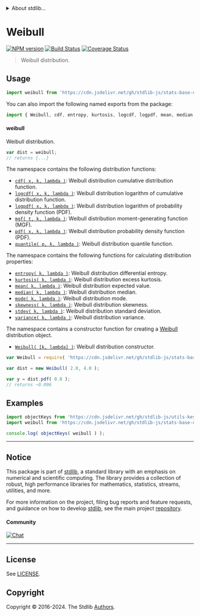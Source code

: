 <!--

@license Apache-2.0

Copyright (c) 2018 The Stdlib Authors.

Licensed under the Apache License, Version 2.0 (the "License");
you may not use this file except in compliance with the License.
You may obtain a copy of the License at

   http://www.apache.org/licenses/LICENSE-2.0

Unless required by applicable law or agreed to in writing, software
distributed under the License is distributed on an "AS IS" BASIS,
WITHOUT WARRANTIES OR CONDITIONS OF ANY KIND, either express or implied.
See the License for the specific language governing permissions and
limitations under the License.

-->


<details>
  <summary>
    About stdlib...
  </summary>
  <p>We believe in a future in which the web is a preferred environment for numerical computation. To help realize this future, we've built stdlib. stdlib is a standard library, with an emphasis on numerical and scientific computation, written in JavaScript (and C) for execution in browsers and in Node.js.</p>
  <p>The library is fully decomposable, being architected in such a way that you can swap out and mix and match APIs and functionality to cater to your exact preferences and use cases.</p>
  <p>When you use stdlib, you can be absolutely certain that you are using the most thorough, rigorous, well-written, studied, documented, tested, measured, and high-quality code out there.</p>
  <p>To join us in bringing numerical computing to the web, get started by checking us out on <a href="https://github.com/stdlib-js/stdlib">GitHub</a>, and please consider <a href="https://opencollective.com/stdlib">financially supporting stdlib</a>. We greatly appreciate your continued support!</p>
</details>

# Weibull

[![NPM version][npm-image]][npm-url] [![Build Status][test-image]][test-url] [![Coverage Status][coverage-image]][coverage-url] <!-- [![dependencies][dependencies-image]][dependencies-url] -->

> Weibull distribution.



<section class="usage">

## Usage

```javascript
import weibull from 'https://cdn.jsdelivr.net/gh/stdlib-js/stats-base-dists-weibull@v0.2.2-deno/mod.js';
```

You can also import the following named exports from the package:

```javascript
import { Weibull, cdf, entropy, kurtosis, logcdf, logpdf, mean, median, mgf, mode, pdf, quantile, skewness, stdev, variance } from 'https://cdn.jsdelivr.net/gh/stdlib-js/stats-base-dists-weibull@v0.2.2-deno/mod.js';
```

#### weibull

Weibull distribution.

```javascript
var dist = weibull;
// returns {...}
```

The namespace contains the following distribution functions:

<!-- <toc pattern="*+(cdf|pdf|mgf|quantile)*"> -->

<div class="namespace-toc">

-   <span class="signature">[`cdf( x, k, lambda )`][@stdlib/stats/base/dists/weibull/cdf]</span><span class="delimiter">: </span><span class="description">Weibull distribution cumulative distribution function.</span>
-   <span class="signature">[`logcdf( x, k, lambda )`][@stdlib/stats/base/dists/weibull/logcdf]</span><span class="delimiter">: </span><span class="description">Weibull distribution logarithm of cumulative distribution function.</span>
-   <span class="signature">[`logpdf( x, k, lambda )`][@stdlib/stats/base/dists/weibull/logpdf]</span><span class="delimiter">: </span><span class="description">Weibull distribution logarithm of probability density function (PDF).</span>
-   <span class="signature">[`mgf( t, k, lambda )`][@stdlib/stats/base/dists/weibull/mgf]</span><span class="delimiter">: </span><span class="description">Weibull distribution moment-generating function (MGF).</span>
-   <span class="signature">[`pdf( x, k, lambda )`][@stdlib/stats/base/dists/weibull/pdf]</span><span class="delimiter">: </span><span class="description">Weibull distribution probability density function (PDF).</span>
-   <span class="signature">[`quantile( p, k, lambda )`][@stdlib/stats/base/dists/weibull/quantile]</span><span class="delimiter">: </span><span class="description">Weibull distribution quantile function.</span>

</div>

<!-- </toc> -->

The namespace contains the following functions for calculating distribution properties:

<!-- <toc pattern="*+(entropy|kurtosis|mean|median|mode|skewness|stdev|variance)*"> -->

<div class="namespace-toc">

-   <span class="signature">[`entropy( k, lambda )`][@stdlib/stats/base/dists/weibull/entropy]</span><span class="delimiter">: </span><span class="description">Weibull distribution differential entropy.</span>
-   <span class="signature">[`kurtosis( k, lambda )`][@stdlib/stats/base/dists/weibull/kurtosis]</span><span class="delimiter">: </span><span class="description">Weibull distribution excess kurtosis.</span>
-   <span class="signature">[`mean( k, lambda )`][@stdlib/stats/base/dists/weibull/mean]</span><span class="delimiter">: </span><span class="description">Weibull distribution expected value.</span>
-   <span class="signature">[`median( k, lambda )`][@stdlib/stats/base/dists/weibull/median]</span><span class="delimiter">: </span><span class="description">Weibull distribution median.</span>
-   <span class="signature">[`mode( k, lambda )`][@stdlib/stats/base/dists/weibull/mode]</span><span class="delimiter">: </span><span class="description">Weibull distribution mode.</span>
-   <span class="signature">[`skewness( k, lambda )`][@stdlib/stats/base/dists/weibull/skewness]</span><span class="delimiter">: </span><span class="description">Weibull distribution skewness.</span>
-   <span class="signature">[`stdev( k, lambda )`][@stdlib/stats/base/dists/weibull/stdev]</span><span class="delimiter">: </span><span class="description">Weibull distribution standard deviation.</span>
-   <span class="signature">[`variance( k, lambda )`][@stdlib/stats/base/dists/weibull/variance]</span><span class="delimiter">: </span><span class="description">Weibull distribution variance.</span>

</div>

<!-- </toc> -->

The namespace contains a constructor function for creating a [Weibull][weibull-distribution] distribution object.

<!-- <toc pattern="*ctor*"> -->

<div class="namespace-toc">

-   <span class="signature">[`Weibull( [k, lambda] )`][@stdlib/stats/base/dists/weibull/ctor]</span><span class="delimiter">: </span><span class="description">Weibull distribution constructor.</span>

</div>

<!-- </toc> -->

```javascript
var Weibull = require( 'https://cdn.jsdelivr.net/gh/stdlib-js/stats-base-dists-weibull' ).Weibull;

var dist = new Weibull( 2.0, 4.0 );

var y = dist.pdf( 0.8 );
// returns ~0.096
```

</section>

<!-- /.usage -->

<section class="examples">

## Examples

<!-- TODO: better examples -->

<!-- eslint no-undef: "error" -->

```javascript
import objectKeys from 'https://cdn.jsdelivr.net/gh/stdlib-js/utils-keys@deno/mod.js';
import weibull from 'https://cdn.jsdelivr.net/gh/stdlib-js/stats-base-dists-weibull@v0.2.2-deno/mod.js';

console.log( objectKeys( weibull ) );
```

</section>

<!-- /.examples -->

<!-- Section for related `stdlib` packages. Do not manually edit this section, as it is automatically populated. -->

<section class="related">

</section>

<!-- /.related -->

<!-- Section for all links. Make sure to keep an empty line after the `section` element and another before the `/section` close. -->


<section class="main-repo" >

* * *

## Notice

This package is part of [stdlib][stdlib], a standard library with an emphasis on numerical and scientific computing. The library provides a collection of robust, high performance libraries for mathematics, statistics, streams, utilities, and more.

For more information on the project, filing bug reports and feature requests, and guidance on how to develop [stdlib][stdlib], see the main project [repository][stdlib].

#### Community

[![Chat][chat-image]][chat-url]

---

## License

See [LICENSE][stdlib-license].


## Copyright

Copyright &copy; 2016-2024. The Stdlib [Authors][stdlib-authors].

</section>

<!-- /.stdlib -->

<!-- Section for all links. Make sure to keep an empty line after the `section` element and another before the `/section` close. -->

<section class="links">

[npm-image]: http://img.shields.io/npm/v/@stdlib/stats-base-dists-weibull.svg
[npm-url]: https://npmjs.org/package/@stdlib/stats-base-dists-weibull

[test-image]: https://github.com/stdlib-js/stats-base-dists-weibull/actions/workflows/test.yml/badge.svg?branch=v0.2.2
[test-url]: https://github.com/stdlib-js/stats-base-dists-weibull/actions/workflows/test.yml?query=branch:v0.2.2

[coverage-image]: https://img.shields.io/codecov/c/github/stdlib-js/stats-base-dists-weibull/main.svg
[coverage-url]: https://codecov.io/github/stdlib-js/stats-base-dists-weibull?branch=main

<!--

[dependencies-image]: https://img.shields.io/david/stdlib-js/stats-base-dists-weibull.svg
[dependencies-url]: https://david-dm.org/stdlib-js/stats-base-dists-weibull/main

-->

[chat-image]: https://img.shields.io/gitter/room/stdlib-js/stdlib.svg
[chat-url]: https://app.gitter.im/#/room/#stdlib-js_stdlib:gitter.im

[stdlib]: https://github.com/stdlib-js/stdlib

[stdlib-authors]: https://github.com/stdlib-js/stdlib/graphs/contributors

[umd]: https://github.com/umdjs/umd
[es-module]: https://developer.mozilla.org/en-US/docs/Web/JavaScript/Guide/Modules

[deno-url]: https://github.com/stdlib-js/stats-base-dists-weibull/tree/deno
[deno-readme]: https://github.com/stdlib-js/stats-base-dists-weibull/blob/deno/README.md
[umd-url]: https://github.com/stdlib-js/stats-base-dists-weibull/tree/umd
[umd-readme]: https://github.com/stdlib-js/stats-base-dists-weibull/blob/umd/README.md
[esm-url]: https://github.com/stdlib-js/stats-base-dists-weibull/tree/esm
[esm-readme]: https://github.com/stdlib-js/stats-base-dists-weibull/blob/esm/README.md
[branches-url]: https://github.com/stdlib-js/stats-base-dists-weibull/blob/main/branches.md

[stdlib-license]: https://raw.githubusercontent.com/stdlib-js/stats-base-dists-weibull/main/LICENSE

[weibull-distribution]: https://en.wikipedia.org/wiki/Weibull_distribution

<!-- <toc-links> -->

[@stdlib/stats/base/dists/weibull/ctor]: https://github.com/stdlib-js/stats-base-dists-weibull-ctor/tree/deno

[@stdlib/stats/base/dists/weibull/entropy]: https://github.com/stdlib-js/stats-base-dists-weibull-entropy/tree/deno

[@stdlib/stats/base/dists/weibull/kurtosis]: https://github.com/stdlib-js/stats-base-dists-weibull-kurtosis/tree/deno

[@stdlib/stats/base/dists/weibull/mean]: https://github.com/stdlib-js/stats-base-dists-weibull-mean/tree/deno

[@stdlib/stats/base/dists/weibull/median]: https://github.com/stdlib-js/stats-base-dists-weibull-median/tree/deno

[@stdlib/stats/base/dists/weibull/mode]: https://github.com/stdlib-js/stats-base-dists-weibull-mode/tree/deno

[@stdlib/stats/base/dists/weibull/skewness]: https://github.com/stdlib-js/stats-base-dists-weibull-skewness/tree/deno

[@stdlib/stats/base/dists/weibull/stdev]: https://github.com/stdlib-js/stats-base-dists-weibull-stdev/tree/deno

[@stdlib/stats/base/dists/weibull/variance]: https://github.com/stdlib-js/stats-base-dists-weibull-variance/tree/deno

[@stdlib/stats/base/dists/weibull/cdf]: https://github.com/stdlib-js/stats-base-dists-weibull-cdf/tree/deno

[@stdlib/stats/base/dists/weibull/logcdf]: https://github.com/stdlib-js/stats-base-dists-weibull-logcdf/tree/deno

[@stdlib/stats/base/dists/weibull/logpdf]: https://github.com/stdlib-js/stats-base-dists-weibull-logpdf/tree/deno

[@stdlib/stats/base/dists/weibull/mgf]: https://github.com/stdlib-js/stats-base-dists-weibull-mgf/tree/deno

[@stdlib/stats/base/dists/weibull/pdf]: https://github.com/stdlib-js/stats-base-dists-weibull-pdf/tree/deno

[@stdlib/stats/base/dists/weibull/quantile]: https://github.com/stdlib-js/stats-base-dists-weibull-quantile/tree/deno

<!-- </toc-links> -->

</section>

<!-- /.links -->
